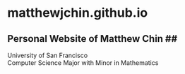 # matthewjchin.github.io

## Personal Website of Matthew Chin ##<br>
University of San Francisco<br>
Computer Science Major with Minor in Mathematics

